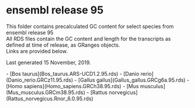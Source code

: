# ensembl release 95

<p>This folder contains precalculated GC content for select species from ensembl release 95<br>
All RDS files contain the GC content and length for the transcripts as defined at time of release, as GRanges objects.<br>
Links are provided below.</p>

<p>Last generated 15 November, 2019.</p>
- [Bos taurus](Bos_taurus.ARS-UCD1.2.95.rds)
- [Danio rerio](Danio_rerio.GRCz11.95.rds)
- [Gallus gallus](Gallus_gallus.GRCg6a.95.rds)
- [Homo sapiens](Homo_sapiens.GRCh38.95.rds)
- [Mus musculus](Mus_musculus.GRCm38.95.rds)
- [Rattus norvegicus](Rattus_norvegicus.Rnor_6.0.95.rds)